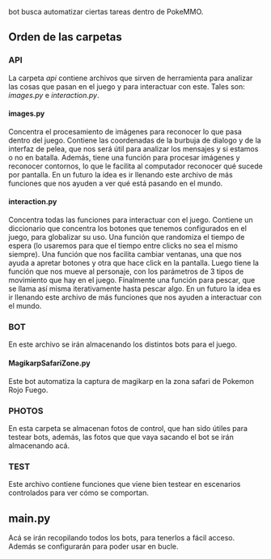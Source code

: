 bot busca automatizar ciertas tareas dentro de PokeMMO.

## Orden de las carpetas
### API
La carpeta *api* contiene archivos que sirven de herramienta para analizar las cosas que pasan en el juego y para interactuar con este. Tales son: *images.py* e *interaction.py*.

#### images.py
Concentra el procesamiento de imágenes para reconocer lo que pasa dentro del juego.
Contiene las coordenadas de la burbuja de dialogo y de la interfaz de pelea, que nos será útil para analizar los mensajes y si estamos o no en batalla.
Además, tiene una función para procesar imágenes y reconocer contornos, lo que le facilita al computador reconocer qué sucede por pantalla.
En un futuro la idea es ir llenando este archivo de más funciones que nos ayuden a ver qué está pasando en el mundo.

#### interaction.py
Concentra todas las funciones para interactuar con el juego.
Contiene un diccionario que concentra los botones que tenemos configurados en el juego, para globalizar su uso.
Una función que randomiza el tiempo de espera (lo usaremos para que el tiempo entre clicks no sea el mismo siempre).
Una función que nos facilita cambiar ventanas, una que nos ayuda a apretar botones y otra que hace click en la pantalla.
Luego tiene la función que nos mueve al personaje, con los parámetros de 3 tipos de movimiento que hay en el juego.
Finalmente una función para pescar, que se llama así misma iterativamente hasta pescar algo.
En un futuro la idea es ir llenando este archivo de más funciones que nos ayuden a interactuar con el mundo.

### BOT
En este archivo se irán almacenando los distintos bots para el juego.

#### MagikarpSafariZone.py
Este bot automatiza la captura de magikarp en la zona safari de Pokemon Rojo Fuego.

### PHOTOS
En esta carpeta se almacenan fotos de control, que han sido útiles para testear bots, además, las fotos que que vaya sacando el bot se irán almacenando acá.

### TEST
Este archivo contiene funciones que viene bien testear en escenarios controlados para ver cómo se comportan.

## main.py
Acá se irán recopilando todos los bots, para tenerlos a fácil acceso. Además se configurarán para poder usar en bucle.